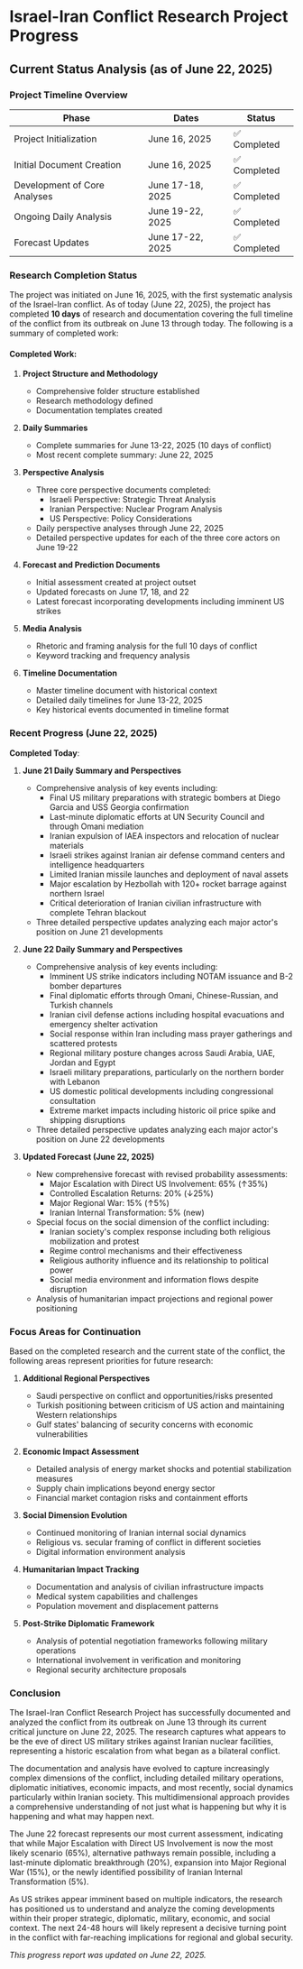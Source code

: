 # Israel-Iran Conflict Research Project Progress

## Current Status Analysis (as of June 22, 2025)

### Project Timeline Overview

| Phase | Dates | Status |
|-------|-------|--------|
| Project Initialization | June 16, 2025 | ✅ Completed |
| Initial Document Creation | June 16, 2025 | ✅ Completed |
| Development of Core Analyses | June 17-18, 2025 | ✅ Completed |
| Ongoing Daily Analysis | June 19-22, 2025 | ✅ Completed |
| Forecast Updates | June 17-22, 2025 | ✅ Completed |

### Research Completion Status

The project was initiated on June 16, 2025, with the first systematic analysis of the Israel-Iran conflict. As of today (June 22, 2025), the project has completed **10 days** of research and documentation covering the full timeline of the conflict from its outbreak on June 13 through today. The following is a summary of completed work:

#### Completed Work:

1. **Project Structure and Methodology**
   - Comprehensive folder structure established
   - Research methodology defined
   - Documentation templates created

2. **Daily Summaries**
   - Complete summaries for June 13-22, 2025 (10 days of conflict)
   - Most recent complete summary: June 22, 2025

3. **Perspective Analysis**
   - Three core perspective documents completed:
     - Israeli Perspective: Strategic Threat Analysis
     - Iranian Perspective: Nuclear Program Analysis
     - US Perspective: Policy Considerations
   - Daily perspective analyses through June 22, 2025
   - Detailed perspective updates for each of the three core actors on June 19-22

4. **Forecast and Prediction Documents**
   - Initial assessment created at project outset
   - Updated forecasts on June 17, 18, and 22
   - Latest forecast incorporating developments including imminent US strikes

5. **Media Analysis**
   - Rhetoric and framing analysis for the full 10 days of conflict
   - Keyword tracking and frequency analysis

6. **Timeline Documentation**
   - Master timeline document with historical context
   - Detailed daily timelines for June 13-22, 2025
   - Key historical events documented in timeline format

### Recent Progress (June 22, 2025)

**Completed Today**:

1. **June 21 Daily Summary and Perspectives**
   - Comprehensive analysis of key events including:
     - Final US military preparations with strategic bombers at Diego Garcia and USS Georgia confirmation
     - Last-minute diplomatic efforts at UN Security Council and through Omani mediation
     - Iranian expulsion of IAEA inspectors and relocation of nuclear materials
     - Israeli strikes against Iranian air defense command centers and intelligence headquarters
     - Limited Iranian missile launches and deployment of naval assets
     - Major escalation by Hezbollah with 120+ rocket barrage against northern Israel
     - Critical deterioration of Iranian civilian infrastructure with complete Tehran blackout
   - Three detailed perspective updates analyzing each major actor's position on June 21 developments

2. **June 22 Daily Summary and Perspectives**
   - Comprehensive analysis of key events including:
     - Imminent US strike indicators including NOTAM issuance and B-2 bomber departures
     - Final diplomatic efforts through Omani, Chinese-Russian, and Turkish channels
     - Iranian civil defense actions including hospital evacuations and emergency shelter activation
     - Social response within Iran including mass prayer gatherings and scattered protests
     - Regional military posture changes across Saudi Arabia, UAE, Jordan and Egypt
     - Israeli military preparations, particularly on the northern border with Lebanon
     - US domestic political developments including congressional consultation
     - Extreme market impacts including historic oil price spike and shipping disruptions
   - Three detailed perspective updates analyzing each major actor's position on June 22 developments

3. **Updated Forecast (June 22, 2025)**
   - New comprehensive forecast with revised probability assessments:
     - Major Escalation with Direct US Involvement: 65% (↑35%)
     - Controlled Escalation Returns: 20% (↓25%)
     - Major Regional War: 15% (↑5%)
     - Iranian Internal Transformation: 5% (new)
   - Special focus on the social dimension of the conflict including:
     - Iranian society's complex response including both religious mobilization and protest
     - Regime control mechanisms and their effectiveness
     - Religious authority influence and its relationship to political power
     - Social media environment and information flows despite disruption
   - Analysis of humanitarian impact projections and regional power positioning

### Focus Areas for Continuation

Based on the completed research and the current state of the conflict, the following areas represent priorities for future research:

1. **Additional Regional Perspectives**
   - Saudi perspective on conflict and opportunities/risks presented
   - Turkish positioning between criticism of US action and maintaining Western relationships
   - Gulf states' balancing of security concerns with economic vulnerabilities

2. **Economic Impact Assessment**
   - Detailed analysis of energy market shocks and potential stabilization measures
   - Supply chain implications beyond energy sector
   - Financial market contagion risks and containment efforts

3. **Social Dimension Evolution**
   - Continued monitoring of Iranian internal social dynamics
   - Religious vs. secular framing of conflict in different societies
   - Digital information environment analysis

4. **Humanitarian Impact Tracking**
   - Documentation and analysis of civilian infrastructure impacts
   - Medical system capabilities and challenges
   - Population movement and displacement patterns

5. **Post-Strike Diplomatic Framework**
   - Analysis of potential negotiation frameworks following military operations
   - International involvement in verification and monitoring
   - Regional security architecture proposals

### Conclusion

The Israel-Iran Conflict Research Project has successfully documented and analyzed the conflict from its outbreak on June 13 through its current critical juncture on June 22, 2025. The research captures what appears to be the eve of direct US military strikes against Iranian nuclear facilities, representing a historic escalation from what began as a bilateral conflict.

The documentation and analysis have evolved to capture increasingly complex dimensions of the conflict, including detailed military operations, diplomatic initiatives, economic impacts, and most recently, social dynamics particularly within Iranian society. This multidimensional approach provides a comprehensive understanding of not just what is happening but why it is happening and what may happen next.

The June 22 forecast represents our most current assessment, indicating that while Major Escalation with Direct US Involvement is now the most likely scenario (65%), alternative pathways remain possible, including a last-minute diplomatic breakthrough (20%), expansion into Major Regional War (15%), or the newly identified possibility of Iranian Internal Transformation (5%).

As US strikes appear imminent based on multiple indicators, the research has positioned us to understand and analyze the coming developments within their proper strategic, diplomatic, military, economic, and social context. The next 24-48 hours will likely represent a decisive turning point in the conflict with far-reaching implications for regional and global security.

*This progress report was updated on June 22, 2025.*